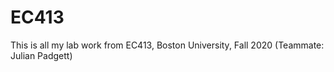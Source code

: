 # EC413

This is all my lab work from EC413, Boston University, Fall 2020 (Teammate: Julian Padgett)
